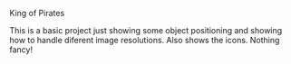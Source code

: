 King of Pirates

This is a basic project just showing some object positioning and showing how to handle diferent image resolutions. Also shows the icons. Nothing fancy!
